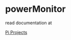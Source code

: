 # powerMonitor


read documentation at 

<a href="https://github.com/atmelino/bananapi">Pi Projects</a>



